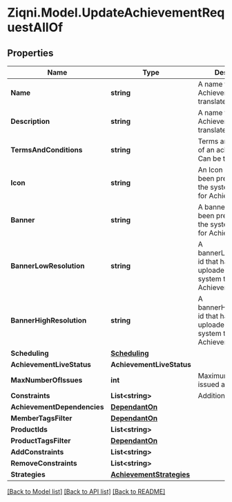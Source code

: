 
# Ziqni.Model.UpdateAchievementRequestAllOf

## Properties

Name | Type | Description | Notes
------------ | ------------- | ------------- | -------------
**Name** | **string** | A name for the Achievement. Can be translated | [optional] 
**Description** | **string** | A name for the Achievement. Can be translated | [optional] 
**TermsAndConditions** | **string** | Terms and conditions of an achievement. Can be translated | [optional] 
**Icon** | **string** | An Icon id that has been pre uploaded to the system to display for Achievement | [optional] 
**Banner** | **string** | A banner id that has been pre uploaded to the system to display for Achievement | [optional] 
**BannerLowResolution** | **string** | A bannerLowResolution id that has been pre uploaded to the system to display for Achievement | [optional] 
**BannerHighResolution** | **string** | A bannerHighResolution id that has been pre uploaded to the system to display for Achievement | [optional] 
**Scheduling** | [**Scheduling**](Scheduling.md) |  | [optional] 
**AchievementLiveStatus** | **AchievementLiveStatus** |  | [optional] 
**MaxNumberOfIssues** | **int** | Maximum number of issued achievements | [optional] 
**Constraints** | **List&lt;string&gt;** | Additional constraints | [optional] 
**AchievementDependencies** | [**DependantOn**](DependantOn.md) |  | [optional] 
**MemberTagsFilter** | [**DependantOn**](DependantOn.md) |  | [optional] 
**ProductIds** | **List&lt;string&gt;** |  | [optional] 
**ProductTagsFilter** | [**DependantOn**](DependantOn.md) |  | [optional] 
**AddConstraints** | **List&lt;string&gt;** |  | [optional] 
**RemoveConstraints** | **List&lt;string&gt;** |  | [optional] 
**Strategies** | [**AchievementStrategies**](AchievementStrategies.md) |  | [optional] 

[[Back to Model list]](../README.md#documentation-for-models)
[[Back to API list]](../README.md#documentation-for-api-endpoints)
[[Back to README]](../README.md)


